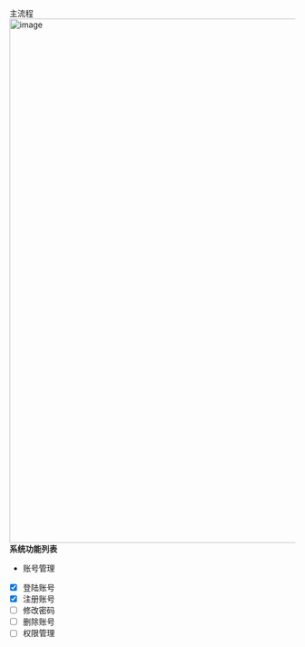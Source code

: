 主流程
<img width="923" alt="image" src="https://github.com/ranyuye/managerSystem/assets/96774715/f88d7bc7-b205-4fa8-b687-9ef102a9a1ad">
**系统功能列表**

 - 账号管理
 - [x] 登陆账号
 - [x] 注册账号
 - [ ] 修改密码
 - [ ] 删除账号
 - [ ] 权限管理
